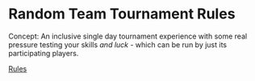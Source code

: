 # Random Team Tournament Rules

Concept: An inclusive single day tournament experience with some real pressure testing your skills _and luck_ - which can be run by just its participating players.

[Rules](Rules.md)

